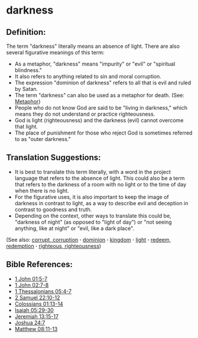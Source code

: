 # darkness #

## Definition: ##

The term "darkness" literally means an absence of light. There are also several figurative meanings of this term:

* As a metaphor, "darkness" means "impurity" or "evil" or "spiritual blindness."
* It also refers to anything related to sin and moral corruption.
* The expression "dominion of darkness" refers to all that is evil and ruled by Satan.
* The term "darkness" can also be used as a metaphor for death. (See: [Metaphor](https://git.door43.org/Door43/en-ta-translate-vol1/src/master/content/figs_metaphor.md))
* People who do not know God are said to be "living in darkness," which means they do not understand or practice righteousness.
* God is light (righteousness) and the darkness (evil) cannot overcome that light.
* The place of punishment for those who reject God is sometimes referred to as "outer darkness."

## Translation Suggestions: ##

* It is best to translate this term literally, with a word in the project language that refers to the absence of light. This could also be a term that refers to the darkness of a room with no light or to the time of day when there is no light.
* For the figurative uses, it is also important to keep the image of darkness in contrast to light, as a way to describe evil and deception in contrast to goodness and truth.
* Depending on the context, other ways to translate this could be, "darkness of night" (as opposed to "light of day") or "not seeing anything, like at night" or "evil, like a dark place".

(See also: [corrupt, corruption](../kt/corrupt.md) **·** [dominion](../kt/dominion.md) **·** [kingdom](../other/kingdom.md) **·** [light](../kt/light.md) **·** [redeem, redemption](../kt/redeem.md) **·** [righteous, righteousness](../kt/righteous.md))

## Bible References: ##

* [1 John 01:5-7](https://door43.org/en/bible/notes/1jn/01/05)
* [1 John 02:7-8](https://door43.org/en/bible/notes/1jn/02/07)
* [1 Thessalonians 05:4-7](https://door43.org/en/bible/notes/1th/05/04)
* [2 Samuel 22:10-12](https://door43.org/en/bible/notes/2sa/22/10)
* [Colossians 01:13-14](https://door43.org/en/bible/notes/col/01/13)
* [Isaiah 05:29-30](https://door43.org/en/bible/notes/isa/05/29)
* [Jeremiah 13:15-17](https://door43.org/en/bible/notes/jer/13/15)
* [Joshua 24:7](https://door43.org/en/bible/notes/jos/24/07)
* [Matthew 08:11-13](https://door43.org/en/bible/notes/mat/08/11)

